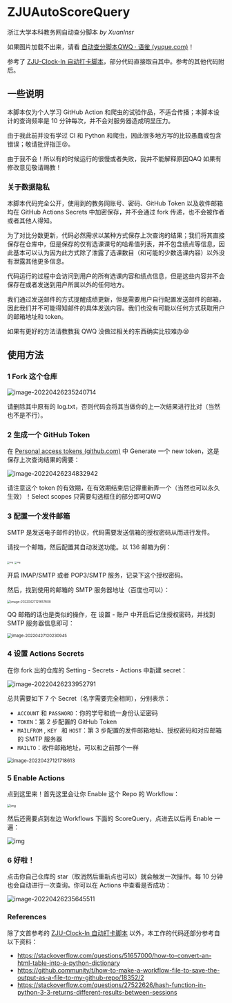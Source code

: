 # ZJUAutoScoreQuery

浙江大学本科教务网自动查分脚本	 _by XuanInsr_



如果图片加载不出来，请看 [自动查分脚本QWQ · 语雀 (yuque.com)](https://www.yuque.com/xianyuxuan/coding/auto_score_query)！



参考了 [ZJU-Clock-In 自动打卡脚本](https://github.com/furry-potato-maker/ZJU-Clock-In)，部分代码直接取自其中。参考的其他代码附后。



## 一些说明

本脚本仅为个人学习 GitHub Action 和爬虫的试验作品，不适合传播；本脚本设计的查询频率是 10 分钟每次，并不会对服务器造成明显压力。

由于我此前并没有学过 CI 和 Python 和爬虫，因此很多地方写的比较愚蠢或包含错误；敬请批评指正😝。

由于我不会！所以有的时候运行的很慢或者失败，我并不能解释原因QAQ 如果有修改意见敬请赐教！



### 关于数据隐私

本脚本代码完全公开，使用到的教务网账号、密码、GitHub Token 以及收件邮箱均在 GitHub Actions Secrets 中加密保存，并不会通过 fork 传递，也不会被作者或者其他人得知。

为了对比分数更新，代码必然需求以某种方式保存上次查询的结果；我们将其直接保存在仓库中，但是保存的仅有选课课号的哈希值列表，并不包含绩点等信息，因此基本可以认为因为此方式除了泄露了选课数目（和可能的少数选课内容）以外没有泄露其他更多信息。

代码运行的过程中会访问到用户的所有选课内容和绩点信息，但是这些内容并不会保存在或者发送到用户所属以外的任何地方。

我们通过发送邮件的方式提醒成绩更新，但是需要用户自行配置发送邮件的邮箱，因此我们并不可能得知邮件的具体发送内容。我们也没有可能以任何方式获取用户的邮箱地址和 token。

如果有更好的方法请教教我 QWQ 没做过相关的东西确实比较难办😪



## 使用方法

### 1 Fork 这个仓库

![image-20220426235240714](README.assets/image-20220426235240714.png)

请删除其中原有的 log.txt，否则代码会将其当做你的上一次结果进行比对（当然也不是不行）。



### 2 生成一个 GitHub Token

在 [Personal access tokens (github.com)](https://github.com/settings/tokens) 中 Generate 一个 new token，这是保存上次查询结果的需要：

![image-20220426234832942](README.assets/image-20220426234832942.png)

请注意这个 token 的有效期，在有效期结束后记得重新弄一个（当然也可以永久生效）！Select scopes 只需要勾选框住的部分即可QWQ



### 3 配置一个发件邮箱

SMTP 是发送电子邮件的协议，代码需要发送信箱的授权密码从而进行发件。

请找一个邮箱，然后配置其自动发送功能。以 136 邮箱为例：

<img src="README.assets/14C4D085D0E7DDF334C2821048D519A5.jpg" alt="img" style="zoom: 33%;" />

<img src="README.assets/0418F40E7A323F8421905C67570FB6AE.jpg" alt="img" style="zoom:33%;" />

开启 IMAP/SMTP 或者 POP3/SMTP 服务，记录下这个授权密码。

然后，找到使用的邮箱的 SMTP 服务器地址（百度也可以）：

<img src="README.assets/image-20220427121657608.png" alt="image-20220427121657608" style="zoom:50%;" />



QQ 邮箱的话也是类似的操作，在 设置 - 账户 中开启后记住授权密码，并找到 SMTP 服务器信息即可：

<img src="README.assets/image-20220427120230945.png" alt="image-20220427120230945" style="zoom: 67%;" />



### 4 设置 Actions Secrets

在你 fork 出的仓库的 Setting - Secrets - Actions 中新建 secret：

![image-20220426233952791](README.assets/image-20220426233952791.png)

总共需要如下 7 个 Secret（名字需要完全相同），分别表示：

* `ACCOUNT` 和 `PASSWORD`：你的学号和统一身份认证密码
* `TOKEN`：第 2 步配置的 GitHub Token
* `MAILFROM` , `KEY ` 和 `HOST`：第 3 步配置的发件邮箱地址、授权密码和对应邮箱的 SMTP 服务器
* `MAILTO`：收件邮箱地址，可以和之前那个一样

<img src="README.assets/image-20220427121718613.png" alt="image-20220427121718613" style="zoom:80%;" />



### 5 Enable Actions

点到这里来！首先这里会让你 Enable 这个 Repo 的 Workflow：

<img src="README.assets/16E0B535486AA410CBBF3AE0AD62BB66.png" alt="img" style="zoom: 50%;" />

然后还需要点到左边 Workflows 下面的 ScoreQuery，点进去以后再 Enable 一遍：

![img](README.assets/F966209D8458B3F598A8905106284B33.png)



### 6 好啦！

点击你自己仓库的 star（取消然后重新点也可以）就会触发一次操作。每 10 分钟也会自动进行一次查询。你可以在 Actions 中查看是否成功：

![image-20220426235645511](README.assets/image-20220426235645511.png)



### References

除了文首参考的 [ZJU-Clock-In 自动打卡脚本](https://github.com/furry-potato-maker/ZJU-Clock-In) 以外，本工作的代码还部分参考自以下资料：

* https://stackoverflow.com/questions/51657000/how-to-convert-an-html-table-into-a-python-dictionary
* https://github.community/t/how-to-make-a-workflow-file-to-save-the-output-as-a-file-to-my-github-repo/18352/2
* https://stackoverflow.com/questions/27522626/hash-function-in-python-3-3-returns-different-results-between-sessions